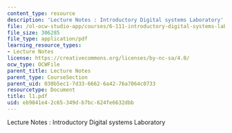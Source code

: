 ```yaml
---
content_type: resource
description: 'Lecture Notes : Introductory Digital systems Laboratory'
file: /ol-ocw-studio-app/courses/6-111-introductory-digital-systems-laboratory-fall-2002/eb9841e42c65349db7bc624fe6632dbb_l1.pdf
file_size: 306285
file_type: application/pdf
learning_resource_types:
- Lecture Notes
license: https://creativecommons.org/licenses/by-nc-sa/4.0/
ocw_type: OCWFile
parent_title: Lecture Notes
parent_type: CourseSection
parent_uid: 030b5ec1-7d33-6662-6a42-76a7064c0733
resourcetype: Document
title: l1.pdf
uid: eb9841e4-2c65-349d-b7bc-624fe6632dbb
---
```

Lecture Notes : Introductory Digital systems Laboratory